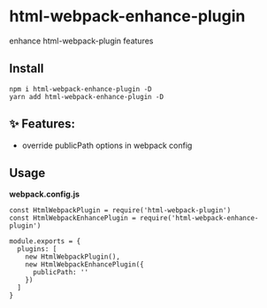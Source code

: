 # html-webpack-enhance-plugin
enhance html-webpack-plugin features

## Install
```
npm i html-webpack-enhance-plugin -D
yarn add html-webpack-enhance-plugin -D
```

## ✨ Features:

- override publicPath options in webpack config

## Usage

**webpack.config.js**

```
const HtmlWebpackPlugin = require('html-webpack-plugin')
const HtmlWebpackEnhancePlugin = require('html-webpack-enhance-plugin')

module.exports = {
  plugins: [
    new HtmlWebpackPlugin(),
    new HtmlWebpackEnhancePlugin({
      publicPath: ''
    })
  ]
}
```
